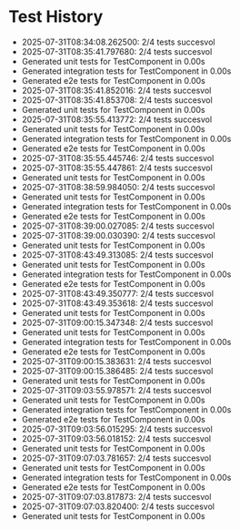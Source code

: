 # Test History

- 2025-07-31T08:34:08.262500: 2/4 tests succesvol
- 2025-07-31T08:35:41.797680: 2/4 tests succesvol
- Generated unit tests for TestComponent in 0.00s
- Generated integration tests for TestComponent in 0.00s
- Generated e2e tests for TestComponent in 0.00s
- 2025-07-31T08:35:41.852016: 2/4 tests succesvol
- 2025-07-31T08:35:41.853708: 2/4 tests succesvol
- Generated unit tests for TestComponent in 0.00s
- 2025-07-31T08:35:55.413772: 2/4 tests succesvol
- Generated unit tests for TestComponent in 0.00s
- Generated integration tests for TestComponent in 0.00s
- Generated e2e tests for TestComponent in 0.00s
- 2025-07-31T08:35:55.445746: 2/4 tests succesvol
- 2025-07-31T08:35:55.447861: 2/4 tests succesvol
- Generated unit tests for TestComponent in 0.00s
- 2025-07-31T08:38:59.984050: 2/4 tests succesvol
- Generated unit tests for TestComponent in 0.00s
- Generated integration tests for TestComponent in 0.00s
- Generated e2e tests for TestComponent in 0.00s
- 2025-07-31T08:39:00.027085: 2/4 tests succesvol
- 2025-07-31T08:39:00.030390: 2/4 tests succesvol
- Generated unit tests for TestComponent in 0.00s
- 2025-07-31T08:43:49.313085: 2/4 tests succesvol
- Generated unit tests for TestComponent in 0.00s
- Generated integration tests for TestComponent in 0.00s
- Generated e2e tests for TestComponent in 0.00s
- 2025-07-31T08:43:49.350777: 2/4 tests succesvol
- 2025-07-31T08:43:49.353618: 2/4 tests succesvol
- Generated unit tests for TestComponent in 0.00s
- 2025-07-31T09:00:15.347348: 2/4 tests succesvol
- Generated unit tests for TestComponent in 0.00s
- Generated integration tests for TestComponent in 0.00s
- Generated e2e tests for TestComponent in 0.00s
- 2025-07-31T09:00:15.383631: 2/4 tests succesvol
- 2025-07-31T09:00:15.386485: 2/4 tests succesvol
- Generated unit tests for TestComponent in 0.00s
- 2025-07-31T09:03:55.978571: 2/4 tests succesvol
- Generated unit tests for TestComponent in 0.00s
- Generated integration tests for TestComponent in 0.00s
- Generated e2e tests for TestComponent in 0.00s
- 2025-07-31T09:03:56.015295: 2/4 tests succesvol
- 2025-07-31T09:03:56.018152: 2/4 tests succesvol
- Generated unit tests for TestComponent in 0.00s
- 2025-07-31T09:07:03.781657: 2/4 tests succesvol
- Generated unit tests for TestComponent in 0.00s
- Generated integration tests for TestComponent in 0.00s
- Generated e2e tests for TestComponent in 0.00s
- 2025-07-31T09:07:03.817873: 2/4 tests succesvol
- 2025-07-31T09:07:03.820400: 2/4 tests succesvol
- Generated unit tests for TestComponent in 0.00s
